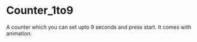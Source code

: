 # Counter_1to9
A counter which you can set upto 9 seconds and press start. It comes with animation.
